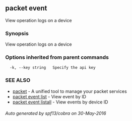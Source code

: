 ## packet event

View operation logs on a device

### Synopsis


View operation logs on a device

### Options inherited from parent commands

```
  -k, --key string   Specify the api key
```

### SEE ALSO
* [packet](packet.md)	 - A unified tool to manage your packet services
* [packet event list](packet_event_list.md)	 - View event by ID
* [packet event listall](packet_event_listall.md)	 - View events by device ID

###### Auto generated by spf13/cobra on 30-May-2016
